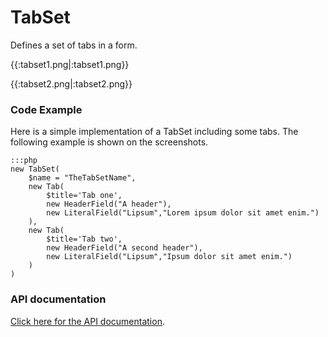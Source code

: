 # TabSet

Defines a set of tabs in a form.

{{:tabset1.png|:tabset1.png}}

{{:tabset2.png|:tabset2.png}}

### Code Example

Here is a simple implementation of a TabSet including some tabs. The following example is shown on the screenshots.

	:::php
	new TabSet(
		$name = "TheTabSetName",
		new Tab(
			$title='Tab one',
			new HeaderField("A header"),
			new LiteralField("Lipsum","Lorem ipsum dolor sit amet enim.")
		),
		new Tab(
			$title='Tab two',
			new HeaderField("A second header"),
			new LiteralField("Lipsum","Ipsum dolor sit amet enim.")
		)
	)


### API documentation

[Click here for the API documentation](http://api.silverstripe.org/trunk/forms/fields-structural/TabSet.html).
